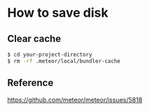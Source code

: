 # How to save disk


## Clear cache
```bash
$ cd your-project-directory
$ rm -rf .meteor/local/bundler-cache
```

## Reference
https://github.com/meteor/meteor/issues/5818